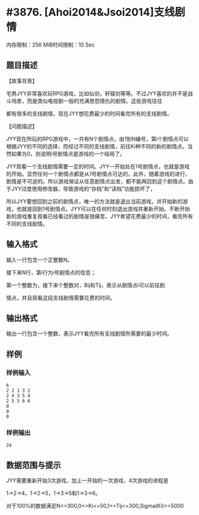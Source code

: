 # #3876. [Ahoi2014&Jsoi2014]支线剧情

内存限制：256 MiB时间限制：10 Sec

## 题目描述

【故事背景】

宅男JYY非常喜欢玩RPG游戏，比如仙剑，轩辕剑等等。不过JYY喜欢的并不是战斗场景，而是类似电视剧一般的充满恩怨情仇的剧情。这些游戏往往

都有很多的支线剧情，现在JYY想花费最少的时间看完所有的支线剧情。

【问题描述】

JYY现在所玩的RPG游戏中，一共有N个剧情点，由1到N编号，第i个剧情点可以根据JYY的不同的选择，而经过不同的支线剧情，前往Ki种不同的新的剧情点。当然如果为0，则说明i号剧情点是游戏的一个结局了。

JYY观看一个支线剧情需要一定的时间。JYY一开始处在1号剧情点，也就是游戏的开始。显然任何一个剧情点都是从1号剧情点可达的。此外，随着游戏的进行，剧情是不可逆的。所以游戏保证从任意剧情点出发，都不能再回到这个剧情点。由于JYY过度使用修改器，导致游戏的&ldquo;存档&rdquo;和&ldquo;读档&rdquo;功能损坏了，

所以JYY要想回到之前的剧情点，唯一的方法就是退出当前游戏，并开始新的游戏，也就是回到1号剧情点。JYY可以在任何时刻退出游戏并重新开始。不断开始新的游戏重复观看已经看过的剧情是很痛苦，JYY希望花费最少的时间，看完所有不同的支线剧情。

## 输入格式

输入一行包含一个正整数N。

接下来N行，第i行为i号剧情点的信息；

第一个整数为，接下来个整数对，Bij和Tij，表示从剧情点i可以前往剧

情点，并且观看这段支线剧情需要花费的时间。

## 输出格式

 输出一行包含一个整数，表示JYY看完所有支线剧情所需要的最少时间。

## 样例

### 样例输入

    
    6
    2 2 1 3 2
    2 4 3 5 4
    2 5 5 6 6
    0
    0
    0
    

### 样例输出

    
    24
    

## 数据范围与提示

 JYY需要重新开始3次游戏，加上一开始的一次游戏，4次游戏的进程是

1->2->4，1->2->5，1->3->5和1->3->6。

对于100%的数据满足N<=300,0<=Ki<=50,1<=Tij<=300,Sigma(Ki)<=5000
